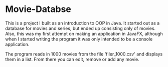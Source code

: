 # Movie-Databse

This is a project I built as an introduction to OOP in Java.
It started out as a database for movies and series, but ended up consisting only of movies. Also, this was my first attempt on making an application in JavaFX, although when I started writing the program it was only intended to be a console application.

The program reads in 1000 movies from the file 'filer_1000.csv' and displays them in a list. From there you can edit, remove or add any movie.
